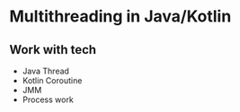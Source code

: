 # Multithreading in Java/Kotlin

## Work with tech

- Java Thread
- Kotlin Coroutine
- JMM
- Process work

